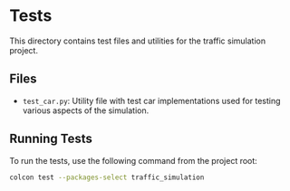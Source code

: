 # Tests

This directory contains test files and utilities for the traffic simulation project.

## Files

- `test_car.py`: Utility file with test car implementations used for testing various aspects of the simulation.

## Running Tests

To run the tests, use the following command from the project root:

```bash
colcon test --packages-select traffic_simulation
``` 